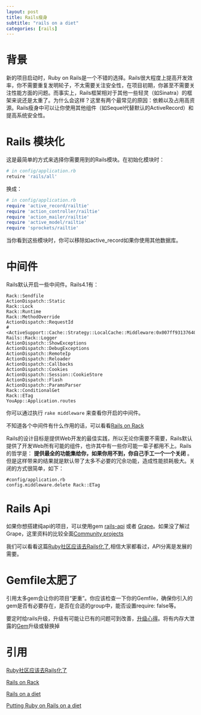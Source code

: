 ```yaml
---
layout: post
title: Rails瘦身
subtitle: "rails on a diet"
categories: [rails]
---
```


# 背景

新的项目启动时，Ruby on Rails是一个不错的选择。Rails很大程度上提高开发效率，你不需要重复发明轮子，不太需要关注安全性，在项目初期，你甚至不需要关注性能方面的问题。而事实上，Rails框架相对于其他一些轻灵（如Sinatra）的框架来说还是太重了。为什么会这样？这里有两个最常见的原因：依赖以及占用高资源。Rails瘦身中可以让你使用其他组件（如Sequel代替默认的ActiveRecord）和提高系统安全性。

# Rails 模块化

这是最简单的方式来选择你需要用到的Rails模块。在初始化模块时：

```ruby
# in config/application.rb
retuire 'rails/all'
```

换成：

```ruby
# in config/application.rb
require 'active_record/railtie'
require 'action_controller/railtie'
require 'action_mailer/railtie'
require 'active_model/railtie'
require 'sprockets/railtie'
```

当你看到这些模块时，你可以移除如active_record如果你使用其他数据库。

# 中间件

Rails默认开启一些中间件。Rails4.1有：

```
Rack::Sendfile
ActionDispatch::Static
Rack::Lock
Rack::Runtime
Rack::MethodOverride
ActionDispatch::RequestId
#<ActiveSupport::Cache::Strategy::LocalCache::Middleware:0x007ff931376400>
Rails::Rack::Logger
ActionDispatch::ShowExceptions
ActionDispatch::DebugExceptions
ActionDispatch::RemoteIp
ActionDispatch::Reloader
ActionDispatch::Callbacks
ActionDispatch::Cookies
ActionDispatch::Session::CookieStore
ActionDispatch::Flash
ActionDispatch::ParamsParser
Rack::ConditionalGet
Rack::ETag
YouApp::Application.routes
```

你可以通过执行 ```rake middleware``` 来查看你开启的中间件。

不知道各个中间件有什么作用的话，可以看看[Rails on Rack](http://guides.ruby-china.org/rails_on_rack.html)

Rails的设计目标是提供Web开发的最佳实践，所以无论你需要不需要，Rails默认提供了开发Web所有可能的组件，也许其中有一些你可能一辈子都用不上。Rails的哲学是： **提供最全的功能集给你，如果你用不到，你自己手工一个一个关闭** 。但是这样带来的结果就是默认带了太多不必要的冗余功能，造成性能损耗极大。关闭的方式很简单，如下：

```
#config/application.rb
config.middleware.delete Rack::ETag
```

# Rails Api

如果你想搭建纯api的项目，可以使用gem [rails-api](https://github.com/spastorino/rails-api) 或者 [Grape](https://github.com/ruby-grape/grape)。如果没了解过Grape，这里资料的比较全面[Community projects](http://www.ruby-grape.org/projects/)

我们可以看看这篇[Ruby社区应该去Rails化了](http://robbinfan.com/blog/40/ruby-off-rails),相信大家都看过，API分离是发展的需要。

# Gemfile太肥了

引用太多gem会让你的项目“更重”。你应该检查一下你的Gemfile，确保你引入的gem是否有必要存在，是否在合适的group中，能否设置require: false等。

要定时给rails升级，升级有可能让已有的问题可到改善，[升级心得](http://zhangliwen.site/rails/2016/09/13/how_to_upgrade_to_rails_4_2.html)。将有内存大泄露的[Gem](https://ruby-china.org/topics/27761)升级或替换掉

# 引用

[Ruby社区应该去Rails化了](http://robbinfan.com/blog/40/ruby-off-rails)

[Rails on Rack](http://guides.ruby-china.org/rails_on_rack.html)

[Rails on a diet](http://naturaily.com/blog/post/rails-on-a-diet)

[Putting Ruby on Rails on a diet](https://www.amberbit.com/blog/2014/2/14/putting-ruby-on-rails-on-a-diet/)
